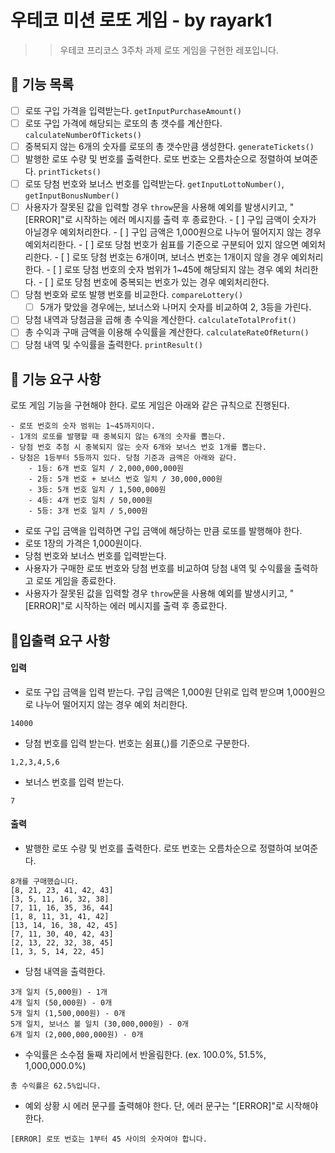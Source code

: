 # 우테코 미션 로또 게임 - by rayark1

> > 우테코 프리코스 3주차 과제 로또 게임을 구현한 레포입니다.

## 🚀 기능 목록

- [ ] 로또 구입 가격을 입력받는다. `getInputPurchaseAmount()`
- [ ] 로또 구입 가격에 해당되는 로또의 총 갯수를 계산한다. `calculateNumberOfTickets()`
- [ ] 중복되지 않는 6개의 숫자를 로또의 총 갯수만큼 생성한다. `generateTickets()`
- [ ] 발행한 로또 수량 및 번호를 출력한다. 로또 번호는 오름차순으로 정렬하여 보여준다. `printTickets()`
- [ ] 로또 당첨 번호와 보너스 번호를 입력받는다. `getInputLottoNumber()`, `getInputBonusNumber()`
- [ ] 사용자가 잘못된 값을 입력할 경우 `throw`문을 사용해 예외를
  발생시키고, "[ERROR]"로 시작하는 에러 메시지를 출력 후 종료한다. - [ ] 구입 금액이 숫자가 아닐경우 예외처리한다. - [ ] 구입 금액은 1,000원으로 나누어 떨어지지 않는 경우 예외처리한다. - [ ] 로또 당첨 번호가 쉼표를 기준으로 구분되어 있지 않으면 예외처리한다. - [ ] 로또 당첨 번호는 6개이며, 보너스 번호는 1개이지 않을 경우 예외처리한다. - [ ] 로또 당첨 번호의 숫자 범위가 1~45에 해당되지 않는 경우 예외 처리한다. - [ ] 로또 당첨 번호에 중복되는 번호가 있는 경우 예외처리한다.
- [ ] 당첨 번호와 로또 발행 번호를 비교한다. `compareLottery()`
  - [ ] 5개가 맞았을 경우에는, 보너스와 나머지 숫자를 비교하여 2, 3등을 가린다.
- [ ] 당첨 내역과 당첨금을 곱해 총 수익을 계산한다. `calculateTotalProfit()`
- [ ] 총 수익과 구매 금액을 이용해 수익률을 계산한다. `calculateRateOfReturn()`
- [ ] 당첨 내역 및 수익률을 출력한다. `printResult()`

## 🚀 기능 요구 사항

로또 게임 기능을 구현해야 한다. 로또 게임은 아래와 같은 규칙으로 진행된다.

```
- 로또 번호의 숫자 범위는 1~45까지이다.
- 1개의 로또를 발행할 때 중복되지 않는 6개의 숫자를 뽑는다.
- 당첨 번호 추첨 시 중복되지 않는 숫자 6개와 보너스 번호 1개를 뽑는다.
- 당첨은 1등부터 5등까지 있다. 당첨 기준과 금액은 아래와 같다.
    - 1등: 6개 번호 일치 / 2,000,000,000원
    - 2등: 5개 번호 + 보너스 번호 일치 / 30,000,000원
    - 3등: 5개 번호 일치 / 1,500,000원
    - 4등: 4개 번호 일치 / 50,000원
    - 5등: 3개 번호 일치 / 5,000원
```

- 로또 구입 금액을 입력하면 구입 금액에 해당하는 만큼 로또를 발행해야 한다.
- 로또 1장의 가격은 1,000원이다.
- 당첨 번호와 보너스 번호를 입력받는다.
- 사용자가 구매한 로또 번호와 당첨 번호를 비교하여 당첨 내역 및 수익률을 출력하고 로또 게임을 종료한다.
- 사용자가 잘못된 값을 입력할 경우 `throw`문을 사용해 예외를 발생시키고, "[ERROR]"로 시작하는 에러 메시지를 출력 후 종료한다.

## 🚀입출력 요구 사항

#### 입력

- 로또 구입 금액을 입력 받는다. 구입 금액은 1,000원 단위로 입력 받으며 1,000원으로 나누어 떨어지지 않는 경우 예외 처리한다.

```
14000
```

- 당첨 번호를 입력 받는다. 번호는 쉼표(,)를 기준으로 구분한다.

```
1,2,3,4,5,6
```

- 보너스 번호를 입력 받는다.

```
7
```

#### 출력

- 발행한 로또 수량 및 번호를 출력한다. 로또 번호는 오름차순으로 정렬하여 보여준다.

```
8개를 구매했습니다.
[8, 21, 23, 41, 42, 43]
[3, 5, 11, 16, 32, 38]
[7, 11, 16, 35, 36, 44]
[1, 8, 11, 31, 41, 42]
[13, 14, 16, 38, 42, 45]
[7, 11, 30, 40, 42, 43]
[2, 13, 22, 32, 38, 45]
[1, 3, 5, 14, 22, 45]
```

- 당첨 내역을 출력한다.

```
3개 일치 (5,000원) - 1개
4개 일치 (50,000원) - 0개
5개 일치 (1,500,000원) - 0개
5개 일치, 보너스 볼 일치 (30,000,000원) - 0개
6개 일치 (2,000,000,000원) - 0개
```

- 수익률은 소수점 둘째 자리에서 반올림한다. (ex. 100.0%, 51.5%, 1,000,000.0%)

```
총 수익률은 62.5%입니다.
```

- 예외 상황 시 에러 문구를 출력해야 한다. 단, 에러 문구는 "[ERROR]"로 시작해야 한다.

```
[ERROR] 로또 번호는 1부터 45 사이의 숫자여야 합니다.
```

